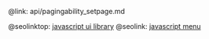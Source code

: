 @link: api/pagingability_setpage.md

@seolinktop: [javascript ui library](https://webix.com)
@seolink: [javascript menu](https://webix.com/widget/menu/)